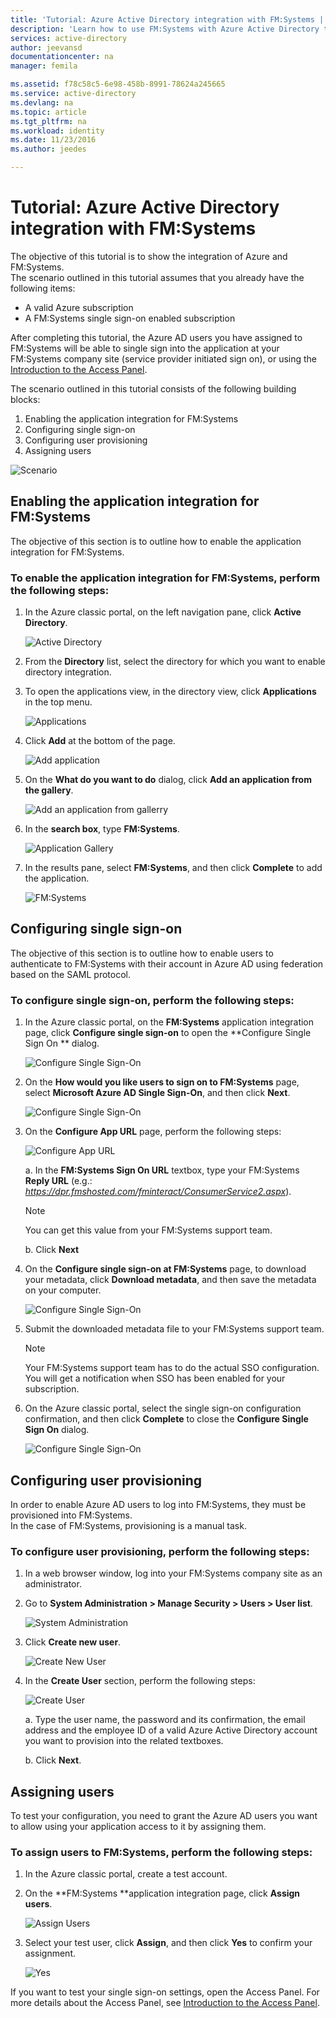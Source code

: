 ```yaml
---
title: 'Tutorial: Azure Active Directory integration with FM:Systems | Microsoft Docs'
description: 'Learn how to use FM:Systems with Azure Active Directory to enable single sign-on, automated provisioning, and more!'
services: active-directory
author: jeevansd
documentationcenter: na
manager: femila

ms.assetid: f78c58c5-6e98-458b-8991-78624a245665
ms.service: active-directory
ms.devlang: na
ms.topic: article
ms.tgt_pltfrm: na
ms.workload: identity
ms.date: 11/23/2016
ms.author: jeedes

---
```

# Tutorial: Azure Active Directory integration with FM:Systems
The objective of this tutorial is to show the integration of Azure and FM:Systems.  
The scenario outlined in this tutorial assumes that you already have the following items:

* A valid Azure subscription
* A FM:Systems single sign-on enabled subscription

After completing this tutorial, the Azure AD users you have assigned to FM:Systems will be able to single sign into the application at your FM:Systems company site (service provider initiated sign on), or using the [Introduction to the Access Panel](active-directory-saas-access-panel-introduction.md).

The scenario outlined in this tutorial consists of the following building blocks:

1. Enabling the application integration for FM:Systems
2. Configuring single sign-on
3. Configuring user provisioning
4. Assigning users

![Scenario](./media/active-directory-saas-fm-systems-tutorial/IC795899.png "Scenario")

## Enabling the application integration for FM:Systems
The objective of this section is to outline how to enable the application integration for FM:Systems.

### To enable the application integration for FM:Systems, perform the following steps:
1. In the Azure classic portal, on the left navigation pane, click **Active Directory**.
   
    ![Active Directory](./media/active-directory-saas-fm-systems-tutorial/IC700993.png "Active Directory")

2. From the **Directory** list, select the directory for which you want to enable directory integration.

3. To open the applications view, in the directory view, click **Applications** in the top menu.
   
    ![Applications](./media/active-directory-saas-fm-systems-tutorial/IC700994.png "Applications")

4. Click **Add** at the bottom of the page.
   
    ![Add application](./media/active-directory-saas-fm-systems-tutorial/IC749321.png "Add application")

5. On the **What do you want to do** dialog, click **Add an application from the gallery**.
   
    ![Add an application from gallerry](./media/active-directory-saas-fm-systems-tutorial/IC749322.png "Add an application from gallerry")

6. In the **search box**, type **FM:Systems**.
   
    ![Application Gallery](./media/active-directory-saas-fm-systems-tutorial/IC795900.png "Application Gallery")

7. In the results pane, select **FM:Systems**, and then click **Complete** to add the application.
   
    ![FM:Systems](./media/active-directory-saas-fm-systems-tutorial/IC800213.png "FM:Systems")
   
## Configuring single sign-on

The objective of this section is to outline how to enable users to authenticate to FM:Systems with their account in Azure AD using federation based on the SAML protocol.

### To configure single sign-on, perform the following steps:
1. In the Azure classic portal, on the **FM:Systems** application integration page, click **Configure single sign-on** to open the **Configure Single Sign On ** dialog.
   
    ![Configure Single Sign-On](./media/active-directory-saas-fm-systems-tutorial/IC790810.png "Configure Single Sign-On")

2. On the **How would you like users to sign on to FM:Systems** page, select **Microsoft Azure AD Single Sign-On**, and then click **Next**.
   
    ![Configure Single Sign-On](./media/active-directory-saas-fm-systems-tutorial/IC795901.png "Configure Single Sign-On")

3. On the **Configure App URL** page, perform the following steps:
   
    ![Configure App URL](./media/active-directory-saas-fm-systems-tutorial/IC795902.png "Configure App URL")
   
    a. In the **FM:Systems Sign On URL** textbox, type your FM:Systems **Reply URL** (e.g.: *https://dpr.fmshosted.com/fminteract/ConsumerService2.aspx*).  
      
    > [!NOTE]
    > You can get this value from your FM:Systems support team.
    > 
    > 
   
    b. Click **Next**

4. On the **Configure single sign-on at FM:Systems** page, to download your metadata, click **Download metadata**, and then save the metadata on your computer.
   
    ![Configure Single Sign-On](./media/active-directory-saas-fm-systems-tutorial/IC795903.png "Configure Single Sign-On")

5. Submit the downloaded metadata file to your FM:Systems support team.
   
    > [!NOTE]
    > Your FM:Systems support team has to do the actual SSO configuration.
    > You will get a notification when SSO has been enabled for your subscription.
    > 
    > 
6. On the Azure classic portal, select the single sign-on configuration confirmation, and then click **Complete** to close the **Configure Single Sign On** dialog.
   
    ![Configure Single Sign-On](./media/active-directory-saas-fm-systems-tutorial/IC795904.png "Configure Single Sign-On")
   
## Configuring user provisioning

In order to enable Azure AD users to log into FM:Systems, they must be provisioned into FM:Systems.  
In the case of FM:Systems, provisioning is a manual task.

### To configure user provisioning, perform the following steps:
1. In a web browser window, log into your FM:Systems company site as an administrator.

2. Go to **System Administration \> Manage Security \> Users \> User list**.
   
    ![System Administration](./media/active-directory-saas-fm-systems-tutorial/IC795905.png "System Administration")

3. Click **Create new user**.
   
    ![Create New User](./media/active-directory-saas-fm-systems-tutorial/IC795906.png "Create New User")

4. In the **Create User** section, perform the following steps:
   
    ![Create User](./media/active-directory-saas-fm-systems-tutorial/IC795907.png "Create User")
   
    a. Type the user name, the password and its confirmation, the email address and the employee ID of a valid Azure Active Directory account you want to provision into the related textboxes.
   
    b. Click **Next**.
 

## Assigning users
To test your configuration, you need to grant the Azure AD users you want to allow using your application access to it by assigning them.

### To assign users to FM:Systems, perform the following steps:
1. In the Azure classic portal, create a test account.
2. On the **FM:Systems **application integration page, click **Assign users**.
   
    ![Assign Users](./media/active-directory-saas-fm-systems-tutorial/IC795908.png "Assign Users")

3. Select your test user, click **Assign**, and then click **Yes** to confirm your assignment.
   
    ![Yes](./media/active-directory-saas-fm-systems-tutorial/IC767830.png "Yes")

If you want to test your single sign-on settings, open the Access Panel. For more details about the Access Panel, see [Introduction to the Access Panel](active-directory-saas-access-panel-introduction.md).

